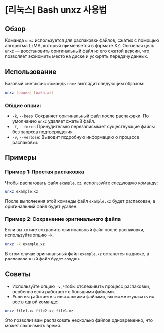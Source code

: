 # [리눅스] Bash unxz 사용법

## Обзор
Команда `unxz` используется для распаковки файлов, сжатых с помощью алгоритма LZMA, который применяется в формате XZ. Основная цель `unxz` — восстановить оригинальный файл из его сжатой версии, что позволяет экономить место на диске и ускорять передачу данных.

## Использование
Базовый синтаксис команды `unxz` выглядит следующим образом:

```bash
unxz [опции] [файл.xz]
```

### Общие опции:
- `-k`, `--keep`: Сохраняет оригинальный файл после распаковки. По умолчанию `unxz` удаляет сжатый файл.
- `-f`, `--force`: Принудительно перезаписывает существующие файлы без запроса подтверждения.
- `-v`, `--verbose`: Выводит подробную информацию о процессе распаковки.

## Примеры
### Пример 1: Простая распаковка
Чтобы распаковать файл `example.xz`, используйте следующую команду:

```bash
unxz example.xz
```

После выполнения этой команды файл `example.xz` будет распакован, а оригинальный файл будет удален.

### Пример 2: Сохранение оригинального файла
Если вы хотите сохранить оригинальный файл после распаковки, используйте опцию `-k`:

```bash
unxz -k example.xz
```

В этом случае оригинальный файл `example.xz` останется на диске, а распакованный файл будет создан.

## Советы
- Используйте опцию `-v`, чтобы отслеживать процесс распаковки, особенно если работаете с большими файлами.
- Если вы работаете с несколькими файлами, вы можете указать их все в одной команде:

```bash
unxz file1.xz file2.xz file3.xz
```

Это позволит вам распаковать несколько файлов одновременно, что может сэкономить время.